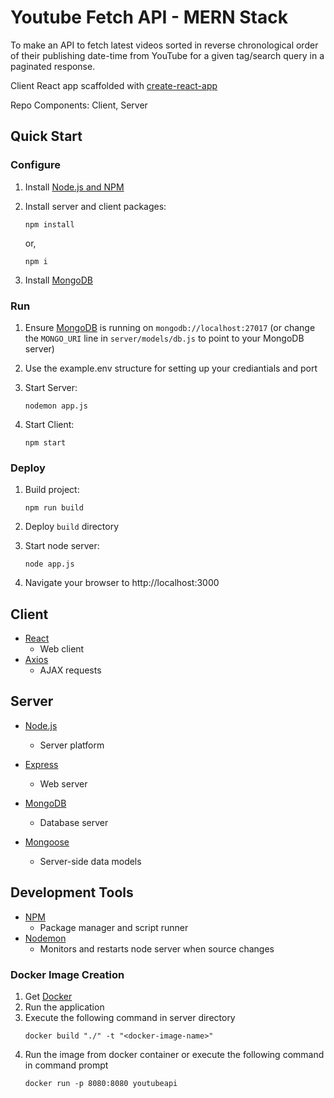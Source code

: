 # Youtube Fetch API - MERN Stack <!-- omit in toc -->

To make an API to fetch latest videos sorted in reverse chronological order of their publishing date-time from
YouTube for a given tag/search query in a paginated response.

Client React app scaffolded with [create-react-app](https://github.com/facebook/create-react-app)

Repo Components: Client, Server


## Quick Start

### Configure

1. Install [Node.js and NPM](https://nodejs.org/en/)

2. Install server and client packages:

    ```
    npm install
    ```
    or,
    ```
    npm i
    ```
    
3. Install [MongoDB](https://www.mongodb.com/download-center/community)

### Run

1. Ensure [MongoDB](https://www.mongodb.com/) is running on `mongodb://localhost:27017` (or change the `MONGO_URI` line in `server/models/db.js` to point to your MongoDB server)

2. Use the example.env structure for setting up your crediantials and port

3. Start Server:

    ```
    nodemon app.js
    ```
4. Start Client:

    ```
    npm start
    ```


### Deploy

1. Build project:
    ```
    npm run build
    ```

2. Deploy `build` directory

3. Start node server:
    ```
    node app.js
    ```

4. Navigate your browser to http://localhost:3000

## Client

* [React](https://reactjs.org/)
    * Web client
* [Axios](https://github.com/axios/axios)
    * AJAX requests

## Server

* [Node.js](https://nodejs.org/en/)
    * Server platform
* [Express](https://expressjs.com/)
    * Web server

* [MongoDB](https://www.mongodb.com/)
    * Database server
* [Mongoose](https://mongoosejs.com/)
    * Server-side data models

## Development Tools

* [NPM](https://nodejs.org/en/)
    * Package manager and script runner
* [Nodemon](https://github.com/remy/nodemon)
    * Monitors and restarts node server when source changes
    

### Docker Image Creation

1. Get [Docker](https://docs.docker.com/desktop/install/windows-install/)
2. Run the application
3. Execute the following command in server directory
    ```
    docker build "./" -t "<docker-image-name>"
    ```
4. Run the image from docker container or execute the following command in command prompt
   ```
   docker run -p 8080:8080 youtubeapi
   ```
